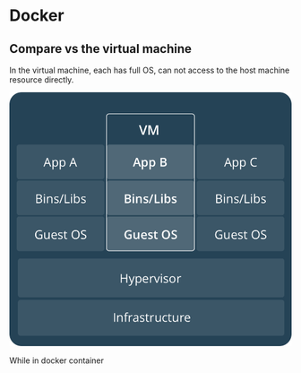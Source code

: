 # Docker

## Compare vs the virtual machine
In the virtual machine, each has full OS, can not access to the host machine resource directly. 

![Virtual Machine Diagram](./VMDiagram.png)

While in docker container 
